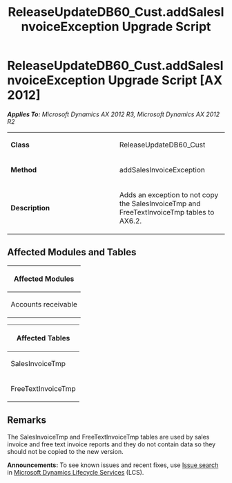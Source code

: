 ﻿---
title: ReleaseUpdateDB60_Cust.addSalesInvoiceException Upgrade Script
TOCTitle: ReleaseUpdateDB60_Cust.addSalesInvoiceException Upgrade Script
ms:assetid: 4791b74c-6c43-0b81-0df5-6978cf447fba
ms:mtpsurl: https://msdn.microsoft.com/en-us/library/JJ718976(v=AX.60)
ms:contentKeyID: 49708036
ms.date: 05/18/2015
mtps_version: v=AX.60
---

# ReleaseUpdateDB60\_Cust.addSalesInvoiceException Upgrade Script [AX 2012]


_**Applies To:** Microsoft Dynamics AX 2012 R3, Microsoft Dynamics AX 2012 R2_

<table>
<colgroup>
<col style="width: 50%" />
<col style="width: 50%" />
</colgroup>
<tbody>
<tr class="odd">
<td><p><strong>Class</strong></p></td>
<td><p>ReleaseUpdateDB60_Cust</p></td>
</tr>
<tr class="even">
<td><p><strong>Method</strong></p></td>
<td><p>addSalesInvoiceException</p></td>
</tr>
<tr class="odd">
<td><p><strong>Description</strong></p></td>
<td><p>Adds an exception to not copy the SalesInvoiceTmp and FreeTextInvoiceTmp tables to AX6.2.</p></td>
</tr>
</tbody>
</table>


## Affected Modules and Tables

<table>
<colgroup>
<col style="width: 100%" />
</colgroup>
<thead>
<tr class="header">
<th><p>Affected Modules</p></th>
</tr>
</thead>
<tbody>
<tr class="odd">
<td><p>Accounts receivable</p></td>
</tr>
</tbody>
</table>


<table>
<colgroup>
<col style="width: 100%" />
</colgroup>
<thead>
<tr class="header">
<th><p>Affected Tables</p></th>
</tr>
</thead>
<tbody>
<tr class="odd">
<td><p>SalesInvoiceTmp</p></td>
</tr>
<tr class="even">
<td><p>FreeTextInvoiceTmp</p></td>
</tr>
</tbody>
</table>


## Remarks

The SalesInvoiceTmp and FreeTextInvoiceTmp tables are used by sales invoice and free text invoice reports and they do not contain data so they should not be copied to the new version.

  
**Announcements:** To see known issues and recent fixes, use [Issue search](http://go.microsoft.com/fwlink/?linkid=389258) in [Microsoft Dynamics Lifecycle Services](http://go.microsoft.com/fwlink/?linkid=306505) (LCS).

